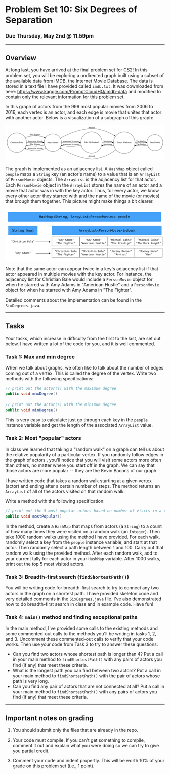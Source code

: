 # Problem Set 10: Six Degrees of Separation

### Due Thursday, May 2nd @ 11.59pm

---

## Overview

At long last, you have arrived at the final problem set for CS2! In this problem set, you will be exploring a undirected graph built using a subset of the available data from IMDB, the Internet Movie Database. The data is stored in a text file I have provided called `imdb.txt`. It was downloaded from here: https://www.kaggle.com/PromptCloudHQ/imdb-data and modified to contain only the relevant information for this problem set.

In this graph of actors from the 999 most popular movies from 2006 to 2016, each vertex is an actor, and each edge is movie that unites that actor with another actor. Below is a visualization of a subgraph of this graph:

![picture](imdb.png)

The graph is implemented as an adjacency list. A `HashMap` object called `people` maps a `String` key (an actor's name) to a value that is an `ArrayList` of `PersonMovie` objects. The `ArrayList` is the adjacency list for that actor. Each `PersonMovie` object in the `ArrayList` stores the name of an actor and a movie that actor was in with the key actor. Thus, for every actor, we know every other actor they starred with and the name of the movie (or movies) that brough them together. This picture might make things a bit clearer. 

![diagram](diagram.png)


Note that the same actor can appear twice in a key's adjacency list if that actor appeared in multiple movies with the key actor. For instance, the adjacency list for Christian Bale would include a `PersonMovie` object for when he starred with Amy Adams in "American Hustle" and a `PersonMovie` object for when he starred with Amy Adams in "The Fighter".

Detailed comments about the implementation can be found in the `SixDegrees.java`.

---
## Tasks

Your tasks, which increase in difficulty from the first to the last, are set out below. I have written a lot of the code for you, and it is well commented. 


### Task 1: Max and min degree
When we talk about graphs, we often like to talk about the number of edges coming out of a vertex. This is called the degree of the vertex. Write two methods with the following specifications:

```java
// print out the actor(s) with the maximum degree
public void maxDegree()

// print out the actor(s) with the minimum degree
public void minDegree()
```

This is very easy to calculate: just go through each key in the `people` instance variable and get the length of the associated `ArrayList` value. 

### Task 2: Most "popular" actors
In class we learned that taking a "random walk" on a graph can tell us about the relative popularity of a particular vertex. If you randomly follow edges in the graph of actors , you'll notice that you will visit some actors more often than others, no matter where you start off in the graph. We can say that those actors are more popular -- they are the Kevin Bacons of our graph. 

I have written code that takes a random walk starting at a given vertex (actor) and ending after a certain number of steps. The method returns an `ArrayList` of all of the actors visited on that random walk. 

Write a method with the following specification:

```java
// print out the 5 most popular actors based on number of visits in a random walk
public void mostPopular()
```

In the method, create a `HashMap` that maps from actors (a `String`) to a count of how many times they were visited on a random walk (an `Integer`). Then take 1000 random walks using the method I have provided. For each walk, randomly select a key from the `people` instance variable, and start at that actor. Then randomly select a path length between 1 and 100. Carry out that random walk using the provided method. After each random walk, add to your current tally for each actor in your `HashMap` variable. After 1000 walks, print out the top 5 most visited actors.

### Task 3: Breadth-first search (`findShortestPath()`)
You will be writing code for breadth-first search to try to connect any two actors in the graph on a shortest path. I have provided skeleton code and very detailed comments in the `SixDegrees.java` file. I've also demonstrated how to do breadth-first search in class and in example code. Have fun!

### Task 4: `main()` method and finding exceptional paths
In the main method, I've provided some calls to the existing methods and some commented-out calls to the methods you'll be writing in tasks 1, 2, and 3. Uncomment these commented-out calls to verify that your code works. Then use your code from Task 3 to try to answer these questions:

* Can you find two actors whose shortest path is longer than 4? Put a call in your main method to `findShortestPath()` with any pairs of actors you find (if any) that meet these criteria. 
* What is the longest path you can find between two actors? Put a call in your main method to `findShortestPath()` with the pair of actors whose path is very long.
* Can you find any pair of actors that are not connected at all? Put a call in your main method to `findShortestPath()` with any pairs of actors you find (if any) that meet these criteria.

--- 

## Important notes on grading

1. You should submit only the files that are already in the repo. 

2. Your code must compile. If you can't get something to compile, comment it out and explain what you were doing so we can try to give you partial credit.

3. Comment your code and indent propertly. This will be worth 10% of your grade on this problem set (i.e., 1 point).





